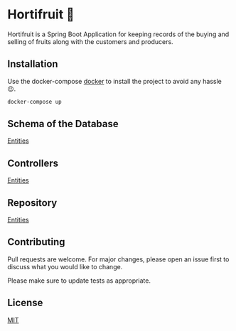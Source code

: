# Hortifruit 🎃

Hortifruit is a Spring Boot Application for keeping records of the buying and selling of fruits along with the customers and producers. 

## Installation

Use the docker-compose [docker](https://www.docker.com/) to install the project to avoid any hassle 😉.

```bash
docker-compose up
```

## Schema of the Database

[Entities](./src/main/java/com/hortifruit/Entity)

## Controllers

[Entities](./src/main/java/com/hortifruit/Controllers)

## Repository

[Entities](./src/main/java/com/hortifruit/Repoitory)

## Contributing
Pull requests are welcome. For major changes, please open an issue first to discuss what you would like to change.

Please make sure to update tests as appropriate.

## License
[MIT](https://choosealicense.com/licenses/mit/)